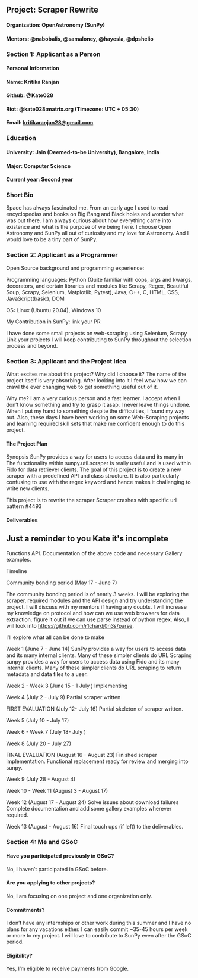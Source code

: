 ## Project: Scraper Rewrite

#### Organization: OpenAstronomy (SunPy)

#### Mentors:  @nabobalis, @samaloney, @hayesla, @dpshelio

### Section 1: Applicant as a Person

#### Personal Information

#### Name: Kritika Ranjan

#### Github: @Kate028

#### Riot: @kate028:matrix.org (Timezone: UTC + 05:30)

#### Email: kritikaranjan28@gmail.com
 

### Education

#### University: Jain (Deemed-to-be University), Bangalore, India

#### Major: Computer Science

#### Current year: Second year


### Short Bio
Space has always fascinated me. From an early age I used to read encyclopedias and books on Big Bang and Black holes and wonder what was out there. I am always curious about how everything came into existence and what is the purpose of we being here.
I choose Open Astronomy and SunPy all out of curiosity and my love for Astronomy.
And I would love to be a tiny part of SunPy.



### Section 2: Applicant as a Programmer

Open Source background and programming experience: 

Programming languages:  Python (Quite familiar with oops, args and kwargs, decorators, and certain libraries and modules like Scrapy, Regex, Beautiful Soup, Scrapy,  Selenium, Matplotlib, Pytest), 
Java, C++, C, HTML, CSS, JavaScript(basic), DOM

OS: Linux (Ubuntu 20.04), Windows 10

My Contribution in SunPy:
link your PR

I have done some small projects on web-scraping using Selenium, Scrapy
Link your projects
I will keep contributing to SunPy throughout the selection process and beyond.


### Section 3: Applicant and the Project Idea

What excites me about this project? Why did I choose it?
The name of the project itself is very absorbing. After looking into it I feel wow how we can crawl the ever changing web to get something useful out of it.

Why me?
I am a very curious person and a fast learner.
I accept when I don’t know something and try to grasp it asap. I never leave things undone. When I put my hand to something despite the difficulties, I found my way out.
Also, these days I have been working on some Web-Scraping projects and learning required skill sets that make me confident enough to do this project.

#### The Project Plan

Synopsis
SunPy provides a way for users to access data and its many in
The functionality within sunpy.util.scraper is really useful and is used within Fido for data retriever clients. 
The goal of this project is to create a new scraper with a predefined API and class structure.
It is also particularly confusing to use with the regex keyword and hence makes it challenging to write new clients.

This project is to rewrite the scraper 
Scraper crashes with specific url pattern #4493



#### Deliverables

## Just a reminder to you Kate it's incomplete

Functions
API.
Documentation of the above code and necessary Gallery examples.


Timeline

Community bonding period (May 17 - June 7)

The community bonding period is of nearly 3 weeks. 
I will be exploring the scraper, required modules and the API design and try understanding the project. I will discuss with my mentors if having any doubts.
           I will increase my knowledge on protocol and how can we use
           web browsers for data extraction.
figure it out if we can use parse instead of python regex.
           Also, I will look into https://github.com/r1chardj0n3s/parse.

I’ll explore what all can be done to make 


Week 1 (June 7 - June 14)
SunPy provides a way for users to access data and its many internal clients.
Many of these simpler clients do URL Scraping
sunpy provides a way for users to access data using Fido and its many internal clients. Many of these simpler clients do URL scraping to return metadata and data files to a user.

Week 2 - Week 3 (June 15 - 1 July )
Implementing 

Week 4 (July 2 - July 9)
Partial scraper written

FIRST EVALUATION (July 12- July 16)
Partial skeleton of scraper written.

Week 5 (July 10 - July 17)

Week 6 - Week 7 (July 18- July )

Week 8 (July 20 - July 27)

FINAL EVALUATION (August 16 - August 23)
Finished scraper implementation.
Functional replacement ready for review and merging into sunpy.

Week 9 (July 28 - August 4)

Week 10 - Week 11 (August 3 - August 17)

Week 12 (August 17 - August 24)
Solve issues about download failures 
Complete documentation and add some gallery examples wherever required.

Week 13 (August  - August 16)
Final touch ups (if left) to the deliverables.


### Section 4: Me and GSoC

#### Have you participated previously in GSoC?
No, I haven’t participated in GSoC before.

#### Are you applying to other projects?
No, I am focusing on one project and one organization only.

#### Commitments?
I don’t have any internships or other work during this summer and I have no plans for any vacations either.
I can easily commit ~35-45 hours per week or more to my project. I will love to contribute to SunPy even after the GSoC period. 

#### Eligibility?
Yes, I’m eligible to receive payments from Google.
